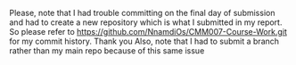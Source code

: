 Please, note that I had trouble committing on the final day of submission and had to create a new repository which is what I submitted in my report. So please refer to https://github.com/NnamdiOs/CMM007-Course-Work.git for my commit history. Thank you
Also, note that I had to submit a branch rather than my main repo because of this same issue
